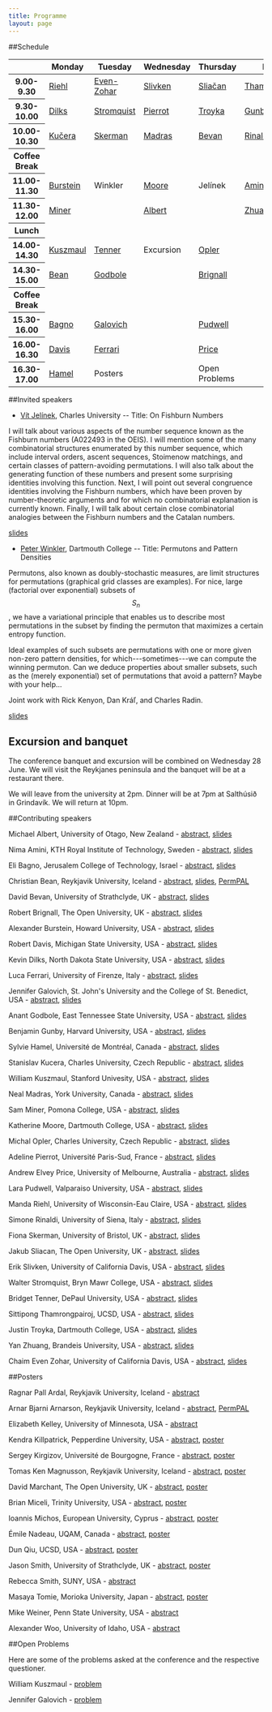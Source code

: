 ```yaml
---
title: Programme
layout: page
---
```


##Schedule

<table class="schedule">
  <thead>
    <tr>
      <th>&nbsp;</th>
      <th>Monday</th>
      <th>Tuesday</th>
      <th>Wednesday</th>
      <th>Thursday</th>
      <th>Friday</th>
    </tr>
  </thead>
  <tbody>
    <tr>
      <th>9.00-9.30</th>
      <td><a href="/assets/pdf/abstracts/talks/manda_riehl.pdf">Riehl</a></td>
      <td><a href="/assets/pdf/abstracts/talks/chaim_even_zohar.pdf">Even-Zohar</a></td>
      <td><a href="/assets/pdf/abstracts/talks/erik_slivken.pdf">Slivken</a></td>
      <td><a href="/assets/pdf/abstracts/talks/jakub_sliacan.pdf">Sliačan</a></td>
      <td><a href="/assets/pdf/abstracts/talks/sittipong_thamrongpairoj.pdf">Thamrongpairoj</a></td>
    </tr>
    <tr>
      <th>9.30-10.00</th>
      <td><a href="/assets/pdf/abstracts/talks/kevin_dilks.pdf">Dilks</a></td>
      <td><a href="/assets/pdf/abstracts/talks/walter_stromquist.pdf">Stromquist</a></td>
      <td><a href="/assets/pdf/abstracts/talks/adeline_pierrot.pdf">Pierrot</a></td>
      <td><a href="/assets/pdf/abstracts/talks/justin_troyka.pdf">Troyka</a></td>
      <td><a href="/assets/pdf/abstracts/talks/benjamin_gunby.pdf">Gunby</a></td>
    </tr>
    <tr>
      <th>10.00-10.30</th>
      <td><a href="/assets/pdf/abstracts/talks/stanislav_kucera.pdf">Kučera</a></td>
      <td><a href="/assets/pdf/abstracts/talks/fiona_skerman.pdf">Skerman</a></td>
      <td><a href="/assets/pdf/abstracts/talks/neal_madras.pdf">Madras</a></td>
      <td><a href="/assets/pdf/abstracts/talks/david_bevan.pdf">Bevan</a></td>
      <td><a href="/assets/pdf/abstracts/talks/simone_rinaldi.pdf">Rinaldi</a></td>
    </tr>
    <tr>
      <th>Coffee Break</th>
      <td>&nbsp;</td>
      <td>&nbsp;</td>
      <td>&nbsp;</td>
      <td>&nbsp;</td>
      <td>&nbsp;</td>
    </tr>
    <tr>
      <th>11.00-11.30</th>
      <td><a href="/assets/pdf/abstracts/talks/alexander_burstein.pdf">Burstein</a></td>
      <td class="bottom-clear">Winkler</td>
      <td><a href="/assets/pdf/abstracts/talks/katherine_moore.pdf">Moore</a></td>
      <td class="bottom-clear">Jelínek</td>
      <td><a href="/assets/pdf/abstracts/talks/nima_amini.pdf">Amini</a></td>
    </tr>
    <tr>
      <th>11.30-12.00</th>
      <td><a href="/assets/pdf/abstracts/talks/sam_miner.pdf">Miner</a></td>
      <td class="top-clear">&nbsp;</td>
      <td><a href="/assets/pdf/abstracts/talks/michael_albert.pdf">Albert</a></td>
      <td class="top-clear">&nbsp;</td>
      <td><a href="/assets/pdf/abstracts/talks/yan_zhuang.pdf">Zhuang</a></td>
    </tr>
    <tr>
      <th>Lunch</th>
      <td>&nbsp;</td>
      <td>&nbsp;</td>
      <td>&nbsp;</td>
      <td>&nbsp;</td>
      <td class="bottom-clear">&nbsp;</td>
    </tr>
    <tr>
      <th>14.00-14.30</th>
      <td><a href="/assets/pdf/abstracts/talks/william_kuszmaul.pdf">Kuszmaul</a></td>
      <td><a href="/assets/pdf/abstracts/talks/bridget_tenner.pdf">Tenner</a></td>
      <td class="bottom-clear">Excursion</td>
      <td><a href="/assets/pdf/abstracts/talks/michal_opler.pdf">Opler</a></td>
      <td class="bottom-clear top-clear">&nbsp;</td>
    </tr>
    <tr>
      <th>14.30-15.00</th>
      <td><a href="/assets/pdf/abstracts/talks/christian_bean.pdf">Bean</a></td>
      <td><a href="/assets/pdf/abstracts/talks/anant_godbole.pdf">Godbole</a></td>
      <td class="bottom-clear top-clear">&nbsp;</td>
      <td><a href="/assets/pdf/abstracts/talks/robert_brignall.pdf">Brignall</a></td>
      <td class="bottom-clear top-clear">&nbsp;</td>
    </tr>
    <tr>
      <th>Coffee Break</th>
      <td>&nbsp;</td>
      <td>&nbsp;</td>
      <td class="bottom-clear top-clear">&nbsp;</td>
      <td>&nbsp;</td>
      <td class="bottom-clear top-clear">&nbsp;</td>
    </tr>
    <tr>
      <th>15.30-16.00</th>
      <td><a href="/assets/pdf/abstracts/talks/eli_bagno.pdf">Bagno</a></td>
      <td><a href="/assets/pdf/abstracts/talks/jennifer_galovich.pdf">Galovich</a></td>
      <td class="bottom-clear top-clear">&nbsp;</td>
      <td><a href="/assets/pdf/abstracts/talks/lara_pudwell.pdf">Pudwell</a></td>
      <td class="bottom-clear top-clear">&nbsp;</td>
    </tr>
    <tr>
      <th>16.00-16.30</th>
      <td><a href="/assets/pdf/abstracts/talks/robert_davis.pdf">Davis</a></td>
      <td><a href="/assets/pdf/abstracts/talks/luca_ferrari.pdf">Ferrari</a></td>
      <td class="bottom-clear top-clear">&nbsp;</td>
      <td><a href="/assets/pdf/abstracts/talks/andrew_elvey_price.pdf">Price</a></td>
      <td class="bottom-clear top-clear">&nbsp;</td>
    </tr>
    <tr>
      <th>16.30-17.00</th>
      <td><a href="/assets/pdf/abstracts/talks/sylvie_hamel.pdf">Hamel</a></td>
      <td class="bottom-clear">Posters</td>
      <td class="bottom-clear top-clear">&nbsp;</td>
      <td class="bottom-clear">Open Problems</td>
      <td class="bottom-clear top-clear">&nbsp;</td>
    </tr>
  </tbody>
</table>

##Invited speakers

- [Vít Jelínek][VJelinek], Charles University
-- Title: On Fishburn Numbers

I will talk about various aspects of the number sequence known as the Fishburn numbers (A022493 in the OEIS). I will mention some of the many combinatorial structures enumerated by this number sequence, which include interval orders, ascent sequences, Stoimenow matchings, and certain classes of pattern-avoiding permutations. I will also talk about the generating function of these numbers and present some surprising identities involving this function. Next, I will point out several congruence identities involving the Fishburn numbers, which have been proven by number-theoretic arguments and for which no combinatorial explanation is currently known. Finally, I will talk about certain close combinatorial analogies between the Fishburn numbers and the Catalan numbers.

[slides][vit_jelinek_slides]

- [Peter Winkler][PWinkler], Dartmouth College
--  Title: Permutons and Pattern Densities

Permutons, also known as doubly-stochastic measures, are
limit structures for permutations (graphical grid classes are examples).
For nice, large (factorial over exponential) subsets of $$S_n$$, we have a
variational principle that enables us to describe most permutations in
the subset by finding the permuton that maximizes a certain entropy function.


Ideal examples of such subsets are permutations with one or more
given non-zero pattern densities, for which---sometimes---we can compute
the winning permuton.  Can we deduce properties about smaller subsets,
such as the (merely exponential) set of permutations that avoid a pattern?
Maybe with your help...

Joint work with Rick Kenyon, Dan Kráľ, and Charles Radin.

[slides][peter_winkler_slides]


## Excursion and banquet

The conference banquet and excursion will be combined on Wednesday 28 June. We
will visit the Reykjanes peninsula and the banquet will be at a restaurant
there.

We will leave from the university at 2pm. Dinner will be at 7pm at Salthúsið in
Grindavík. We will return at 10pm.

##Contributing speakers

Michael Albert, University of Otago, New Zealand - [abstract][michael_albert], [slides][michael_albert_slides]

Nima Amini, KTH Royal Institute of Technology, Sweden - [abstract][nima_amini], [slides][nima_amini_slides]

Eli Bagno, Jerusalem College of Technology, Israel - [abstract][eli_bagno], [slides][eli_bagno_slides]

Christian Bean, Reykjavik University, Iceland - [abstract][christian_bean], [slides][christian_bean_slides], <a href="http://permpal.ru.is">PermPAL</a>

David Bevan, University of Strathclyde, UK - [abstract][david_bevan], [slides][david_bevan_slides]

Robert Brignall, The Open University, UK - [abstract][robert_brignall], [slides][robert_brignall_slides]

Alexander Burstein, Howard University, USA - [abstract][alexander_burstein], [slides][alexander_burstein_slides]

Robert Davis, Michigan State University, USA - [abstract][robert_davis], [slides][robert_davis_slides]

Kevin Dilks, North Dakota State University, USA - [abstract][kevin_dilks], [slides][kevin_dilks_slides]

Luca Ferrari, University of Firenze, Italy - [abstract][luca_ferrari], [slides][luca_ferrari_slides]

Jennifer Galovich, St. John's University and the College of St. Benedict, USA - [abstract][jennifer_galovich], [slides][jennifer_galovich_slides]

Anant Godbole, East Tennessee State University, USA - [abstract][anant_godbole], [slides][anant_godbole_slides]

Benjamin Gunby, Harvard University, USA - [abstract][benjamin_gunby], [slides][benjamin_gunby_slides]

Sylvie Hamel, Université de Montréal, Canada - [abstract][sylvie_hamel], [slides][sylvie_hamel_slides]

Stanislav Kucera, Charles University, Czech Republic - [abstract][stanislav_kucera], [slides][stanislav_kucera_slides]

William Kuszmaul, Stanford Univesity, USA - [abstract][william_kuszmaul], [slides][william_kuszmaul_slides]

Neal Madras, York University, Canada - [abstract][neal_madras], [slides][neal_madras_slides]

Sam Miner, Pomona College, USA - [abstract][sam_miner], [slides][sam_miner_slides]

Katherine Moore, Dartmouth College, USA - [abstract][katherine_moore], [slides][katherine_moore_slides]

Michal Opler, Charles University, Czech Republic - [abstract][michal_opler], [slides][michal_opler_slides]

Adeline Pierrot, Université Paris-Sud, France - [abstract][adeline_pierrot], [slides][adeline_pierrot_slides]

Andrew Elvey Price, University of Melbourne, Australia - [abstract][andrew_elvey_price], [slides][andrew_elvey_price_slides]

Lara Pudwell, Valparaiso University, USA - [abstract][lara_pudwell], [slides][lara_pudwell_slides]

Manda Riehl, University of Wisconsin-Eau Claire, USA - [abstract][manda_riehl], [slides][manda_riehl_slides]

Simone Rinaldi, University of Siena, Italy - [abstract][simone_rinaldi], [slides][simone_rinaldi_slides]

Fiona Skerman, University of Bristol, UK - [abstract][fiona_skerman], [slides][fiona_skerman_slides]

Jakub Sliacan, The Open University, UK - [abstract][jakub_sliacan], [slides][jakub_sliacan_slides]

Erik Slivken, University of California Davis, USA - [abstract][erik_slivken], [slides][erik_slivken_slides]

Walter Stromquist, Bryn Mawr College, USA - [abstract][walter_stromquist], [slides][walter_stromquist_slides]

Bridget Tenner, DePaul University, USA - [abstract][bridget_tenner], [slides][bridget_tenner_slides]

Sittipong Thamrongpairoj, UCSD, USA - [abstract][sittipong_thamrongpairoj], [slides][sittipong_thamrongpairoj_slides]

Justin Troyka, Dartmouth College, USA - [abstract][justin_troyka], [slides][justin_troyka_slides]

Yan Zhuang, Brandeis University, USA - [abstract][yan_zhuang], [slides][yan_zhuang_slides]

Chaim Even Zohar, University of California Davis, USA - [abstract][chaim_even_zohar], [slides][chaim_even_zohar_slides]

##Posters

Ragnar Pall Ardal, Reykjavik University, Iceland - [abstract][ragnar_ardal]

Arnar Bjarni Arnarson, Reykjavik University, Iceland - [abstract][arnar_bjarni_arnarsson], <a href="http://permpal.ru.is">PermPAL</a>

Elizabeth Kelley, University of Minnesota, USA - [abstract][elizabeth_kelley]

Kendra Killpatrick, Pepperdine University, USA - [abstract][kendra_killpatrick], [poster][kendra_killpatrick_poster]

Sergey Kirgizov, Université de Bourgogne, France - [abstract][sergey_kirgizov], [poster][sergey_kirgizov_poster]

Tomas Ken Magnusson, Reykjavik University, Iceland - [abstract][tomas_ken_magnusson], [poster][tomas_magnusson_poster]

David Marchant, The Open University, UK - [abstract][david_merchant], [poster][david_marchant_poster]

Brian Miceli, Trinity University, USA - [abstract][brian_miceli], [poster][brian_miceli_poster]

Ioannis Michos, European University, Cyprus - [abstract][ioannis_michos], [poster][ioannis_michos_poster]

Émile Nadeau, UQAM, Canada - [abstract][nadeau_emile], [poster][emile_nadeau_poster]

Dun Qiu, UCSD, USA - [abstract][dan_qiu], [poster][dun_qiu_poster]

Jason Smith, University of Strathclyde, UK - [abstract][jason_smith], [poster][jason_smith_poster]

Rebecca Smith, SUNY, USA - [abstract][rebecca_smith]

Masaya Tomie, Morioka University, Japan - [abstract][masaya_tomie], [poster][masaya_tomie]

Mike Weiner, Penn State University, USA - [abstract][mike_weiner]

Alexander Woo, University of Idaho, USA - [abstract][alexander_woo]

##Open Problems

Here are some of the problems asked at the conference and the respective questioner.

William Kuszmaul - [problem][william_kuszmaul_problem]

Jennifer Galovich - [problem][jennifer_galovich_problem]

[PWinkler]: https://math.dartmouth.edu/~pw/
[VJelinek]: http://iuuk.mff.cuni.cz/~jelinek/

[adeline_pierrot]: /assets/pdf/abstracts/talks/adeline_pierrot.pdf
[alexander_burstein]: /assets/pdf/abstracts/talks/alexander_burstein.pdf
[anant_godbole]: /assets/pdf/abstracts/talks/anant_godbole.pdf
[andrew_elvey_price]: /assets/pdf/abstracts/talks/andrew_elvey_price.pdf
[benjamin_gunby]: /assets/pdf/abstracts/talks/benjamin_gunby.pdf
[bridget_tenner]: /assets/pdf/abstracts/talks/bridget_tenner.pdf
[chaim_even_zohar]: /assets/pdf/abstracts/talks/chaim_even_zohar.pdf
[christian_bean]: /assets/pdf/abstracts/talks/christian_bean.pdf
[david_bevan]: /assets/pdf/abstracts/talks/david_bevan.pdf
[robert_davis]: /assets/pdf/abstracts/talks/robert_davis.pdf
[eli_bagno]: /assets/pdf/abstracts/talks/eli_bagno.pdf
[erik_slivken]: /assets/pdf/abstracts/talks/erik_slivken.pdf
[fiona_skerman]: /assets/pdf/abstracts/talks/fiona_skerman.pdf
[jakub_sliacan]: /assets/pdf/abstracts/talks/jakub_sliacan.pdf
[jennifer_galovich]: /assets/pdf/abstracts/talks/jennifer_galovich.pdf
[justin_troyka]: /assets/pdf/abstracts/talks/justin_troyka.pdf
[katherine_moore]: /assets/pdf/abstracts/talks/katherine_moore.pdf
[kevin_dilks]: /assets/pdf/abstracts/talks/kevin_dilks.pdf
[lara_pudwell]: /assets/pdf/abstracts/talks/lara_pudwell.pdf
[luca_ferrari]: /assets/pdf/abstracts/talks/luca_ferrari.pdf
[manda_riehl]: /assets/pdf/abstracts/talks/manda_riehl.pdf
[michael_albert]: /assets/pdf/abstracts/talks/michael_albert.pdf
[michal_opler]: /assets/pdf/abstracts/talks/michal_opler.pdf
[neal_madras]: /assets/pdf/abstracts/talks/neal_madras.pdf
[nima_amini]: /assets/pdf/abstracts/talks/nima_amini.pdf
[robert_brignall]: /assets/pdf/abstracts/talks/robert_brignall.pdf
[sam_miner]: /assets/pdf/abstracts/talks/sam_miner.pdf
[simone_rinaldi]: /assets/pdf/abstracts/talks/simone_rinaldi.pdf
[sittipong_thamrongpairoj]: /assets/pdf/abstracts/talks/sittipong_thamrongpairoj.pdf
[stanislav_kucera]: /assets/pdf/abstracts/talks/stanislav_kucera.pdf
[sylvie_hamel]: /assets/pdf/abstracts/talks/sylvie_hamel.pdf
[walter_stromquist]: /assets/pdf/abstracts/talks/walter_stromquist.pdf
[william_kuszmaul]: /assets/pdf/abstracts/talks/william_kuszmaul.pdf
[yan_zhuang]: /assets/pdf/abstracts/talks/yan_zhuang.pdf

[alexander_woo]: /assets/pdf/abstracts/posters/alexander_woo.pdf
[brian_miceli]: /assets/pdf/abstracts/posters/brian_miceli.pdf
[dan_qiu]: /assets/pdf/abstracts/posters/dan_qiu.pdf
[david_merchant]: /assets/pdf/abstracts/posters/david_merchant.pdf
[elizabeth_kelley]: /assets/pdf/abstracts/posters/elizabeth_kelley.pdf
[ioannis_michos]: /assets/pdf/abstracts/posters/ioannis_michos.pdf
[jason_smith]: /assets/pdf/abstracts/posters/jason_smith.pdf
[kendra_killpatrick]: /assets/pdf/abstracts/posters/kendra_killpatrick.pdf
[masaya_tomie]: /assets/pdf/abstracts/posters/masaya_tomie.pdf
[mike_weiner]: /assets/pdf/abstracts/posters/mike_weiner.pdf
[nadeau_emile]: /assets/pdf/abstracts/posters/nadeau_emile.pdf
[rebecca_smith]: /assets/pdf/abstracts/posters/rebecca_smith.pdf
[sergey_kirgizov]: /assets/pdf/abstracts/posters/sergey_kirgizov.pdf
[arnar_bjarni_arnarsson]: /assets/pdf/abstracts/posters/arnar_bjarni_arnarsson.pdf
[ragnar_ardal]: /assets/pdf/abstracts/posters/ragnar_ardal.pdf
[tomas_ken_magnusson]: /assets/pdf/abstracts/posters/tomas_ken_magnusson.pdf

[alexander_burstein_slides]: /assets/pdf/slides/alexander_burstein.pdf
[kevin_dilks_slides]: /assets/pdf/slides/kevin_dilks.pdf
[manda_riehl_slides]: /assets/pdf/slides/manda_riehl.pdf
[sam_miner_slides]: /assets/pdf/slides/sam_miner.pdf
[stanislav_kucera_slides]: /assets/pdf/slides/stanislav_kucera.pdf
[eli_bagno_slides]: /assets/pdf/slides/eli_bagno.pdf
[robert_davis_slides]: /assets/pdf/slides/robert_davis.pdf
[sylvie_hamel_slides]: /assets/pdf/slides/sylvie_hamel.pdf
[william_kuszmaul_slides]: /assets/pdf/slides/william_kuszmaul.pdf
[peter_winkler_slides]: /assets/pdf/slides/peter_winkler.pdf
[walter_stromquist_slides]: /assets/pdf/slides/walter_stromquist.pdf
[fiona_skerman_slides]: /assets/pdf/slides/fiona_skerman.pdf
[anant_godbole_slides]: /assets/pdf/slides/anant_godbole.pdf
[jennifer_galovich_slides]: /assets/pdf/slides/jennifer_galovich.pdf
[bridget_tenner_slides]: /assets/pdf/slides/bridget_tenner.pdf
[luca_ferrari_slides]: /assets/pdf/slides/luca_ferrari.pdf
[michael_albert_slides]: /assets/pdf/slides/michael_albert.pdf
[vit_jelinek_slides]: /assets/pdf/slides/vit_jelinek.pdf
[chaim_even_zohar_slides]: /assets/pdf/slides/chaim_even_zohar.pdf
[adeline_pierrot_slides]: /assets/pdf/slides/adeline_pierrot.pdf
[david_bevan_slides]: /assets/pdf/slides/david_bevan.pdf
[neal_madras_slides]: /assets/pdf/slides/neal_madras.pdf
[katherine_moore_slides]: /assets/pdf/slides/katherine_moore.pdf
[jakub_sliacan_slides]: /assets/pdf/slides/jakub_sliacan.pdf
[justin_troyka_slides]: /assets/pdf/slides/justin_troyka.pdf
[sittipong_thamrongpairoj_slides]: /assets/pdf/slides/sittipong_thamrongpairoj.pdf
[simone_rinaldi_slides]: /assets/pdf/slides/simone_rinaldi.pdf
[lara_pudwell_slides]: /assets/pdf/slides/lara_pudwell.pdf
[benjamin_gunby_slides]: /assets/pdf/slides/benjamin_gunby.pdf
[michal_opler_slides]: /assets/pdf/slides/michal_opler.pdf
[andrew_elvey_price_slides]: /assets/pdf/slides/andrew_elvey_price.pdf
[nima_amini_slides]: /assets/pdf/slides/nima_amini.pdf
[yan_zhuang_slides]: /assets/pdf/slides/yan_zhuang.pdf
[robert_brignall_slides]: /assets/pdf/slides/robert_brignall.pdf
[erik_slivken_slides]: /assets/pdf/slides/erik_slivken.pdf
[christian_bean_slides]: /assets/pdf/slides/christian_bean.pdf

[william_kuszmaul_problem]: /assets/pdf/problems/william_kuszmaul.pdf
[jennifer_galovich_problem]: /assets/pdf/problems/jennifer_galovich.pdf

[sergey_kirgizov_poster]: /assets/pdf/poster/sergey_kirgizov.pdf
[ioannis_michos_poster]: /assets/pdf/poster/ioannis_michos.pdf
[tomas_magnusson_poster]: /assets/pdf/poster/tomas_magnusson.pdf
[brian_miceli_poster]: /assets/pdf/poster/brian_miceli.pdf
[masaya_tomie_poster]: /assets/pdf/poster/masaya_tomie.pdf
[david_marchant_poster]: /assets/pdf/poster/david_marchant.pdf
[kendra_killpatrick_poster]: /assets/pdf/poster/kendra_killpatrick.pdf
[emile_nadeau_poster]: /assets/pdf/poster/emile_nadeau.pdf
[dun_qiu_poster]: /assets/pdf/poster/dun_qiu.pdf
[jason_smith_poster]: /assets/pdf/poster/jason_smith.pdf
[_poster]: /assets/pdf/poster/.pdf







<!-- [permpal]: /assets/pdf/posters/talks/permpal.txt


[shadingalg]: /assets/pdf/posters/talks/shadingalg.txt -->
